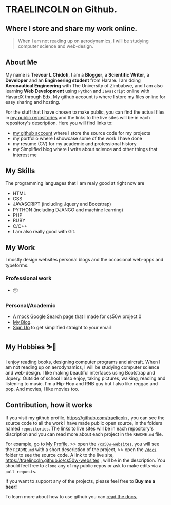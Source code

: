 # TRAELINCOLN on Github. 
## Where I store and share my work online.

<blockquote> When I am not reading up on aerodynamics, I will be studying computer science and web-design. </blockquote>

## About Me
My name is **Trevour L Chidoti**, I am a **Blogger**, a **Scientific Writer**, a **Developer** and an **Engineering student** from Harare.
I am doing **Aeronautical Engineering** with The University of Zimbabwe, and I am also learning **Web Development** using `Python` and `Javascript` online with HavardX through Edx. My github account is where I store my files online for easy sharing and hosting.

For the stuff that I have chosen to make public, you can find the actual files in [my public repositories][2] and the links to the live sites will be in each repository's description. 
Here you will find links to: 
 * [my github account][2] where I store the source code for my projects
 * my portfolio where I showcase some of the work I have done
 * my resume (CV) for my academic and professional history
 * my Simplified blog where I write about science and other things that interest me

## My Skills
The programming languages that I am realy good at right now are
  - HTML 
  - CSS
  - JAVASCRIPT (including Jquery and Bootstrap)
  - PYTHON (including DJANGO and machine learning)
  - PHP
  - RUBY
  - C/C++
  - I am also really good with Git.

## My Work
I mostly design websites personal blogs and the occasional web-apps and typeforms.

### Professional work
- :package:

### Personal/Academic
- [A mock Google Search page](https://traelincoln.github.io/cs50w-websites/) that I made for cs50w project 0
- [My Blog](https://traelincoln.github.io/traelincoln).
- [Sign Up](traelincoln/signup.html) to get simplified straight to your email

## My Hobbies ⛷️🎿
I enjoy reading books, designing computer programs and aircraft. 
When I am not reading up on aerodynamics, I will be studying computer science and web-design. 
I like making beautiful interfaces using Bootstrap and Jquery.
Outside of school I also enjoy, taking pictures, walking, reading and listening to music. I'm a Hip-Hop and RNB guy but I also like reggae and pop. And movies, I like movies too.


## Contribution, how it works
If you visit my github profile, <https://github.com/traelicoln> , you can see the source code to all the work I have made public open source, in the folders named `repositories`. The links to live sites will be in each repository's discription and you can read more about each project in the `README.md` file.

For example, go to [My Profile][2], >> open the [`/cs50w-websites`][3], you will see the `README.md` with a short description of the project, >> open the [`/docs`][4] folder to see the source code. A link to the live site, <https://traelincoln.github.io/cs50w-websites> , will be in the description.
You should feel free to `clone` any of my public repos or ask to make edits via a `pull requests`. 

If you want to support any of the projects, please feel free to **Buy me a beer!** 

To learn more about how to use github you can [read the docs.][6]


[1]: https://traelincoln.github.io/traelincoln
[2]: https://github.com/traelincoln
[3]: https://github.com/traelincoln/cs50w-websites
[4]: https://github.com/traelincoln/cs50w-websites/docs
[5]: https://traelincoln.me
[6]: https://docs.github.com

